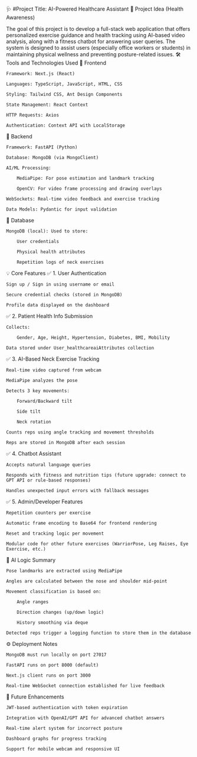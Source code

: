🩺 #Project Title: AI-Powered Healthcare Assistant
🎯 Project Idea (Health Awareness)

The goal of this project is to develop a full-stack web application that offers personalized exercise guidance and health tracking using AI-based video analysis, along with a fitness chatbot for answering user queries. The system is designed to assist users (especially office workers or students) in maintaining physical wellness and preventing posture-related issues.
🛠️ Tools and Technologies Used
🔹 Frontend

    Framework: Next.js (React)

    Languages: TypeScript, JavaScript, HTML, CSS

    Styling: Tailwind CSS, Ant Design Components

    State Management: React Context

    HTTP Requests: Axios

    Authentication: Context API with LocalStorage

🔹 Backend

    Framework: FastAPI (Python)

    Database: MongoDB (via MongoClient)

    AI/ML Processing:

        MediaPipe: For pose estimation and landmark tracking

        OpenCV: For video frame processing and drawing overlays

    WebSockets: Real-time video feedback and exercise tracking

    Data Models: Pydantic for input validation

🔹 Database

    MongoDB (local): Used to store:

        User credentials

        Physical health attributes

        Repetition logs of neck exercises

💡 Core Features
✅ 1. User Authentication

    Sign up / Sign in using username or email

    Secure credential checks (stored in MongoDB)

    Profile data displayed on the dashboard

✅ 2. Patient Health Info Submission

    Collects:

        Gender, Age, Height, Hypertension, Diabetes, BMI, Mobility

    Data stored under User_healthcareaiAttributes collection

✅ 3. AI-Based Neck Exercise Tracking

    Real-time video captured from webcam

    MediaPipe analyzes the pose

    Detects 3 key movements:

        Forward/Backward tilt

        Side tilt

        Neck rotation

    Counts reps using angle tracking and movement thresholds

    Reps are stored in MongoDB after each session

✅ 4. Chatbot Assistant

    Accepts natural language queries

    Responds with fitness and nutrition tips (future upgrade: connect to GPT API or rule-based responses)

    Handles unexpected input errors with fallback messages

✅ 5. Admin/Developer Features

    Repetition counters per exercise

    Automatic frame encoding to Base64 for frontend rendering

    Reset and tracking logic per movement

    Modular code for other future exercises (WarriorPose, Leg Raises, Eye Exercise, etc.)

🧠 AI Logic Summary

    Pose landmarks are extracted using MediaPipe

    Angles are calculated between the nose and shoulder mid-point

    Movement classification is based on:

        Angle ranges

        Direction changes (up/down logic)

        History smoothing via deque

    Detected reps trigger a logging function to store them in the database

⚙️ Deployment Notes

    MongoDB must run locally on port 27017

    FastAPI runs on port 8000 (default)

    Next.js client runs on port 3000

    Real-time WebSocket connection established for live feedback

🌱 Future Enhancements

    JWT-based authentication with token expiration

    Integration with OpenAI/GPT API for advanced chatbot answers

    Real-time alert system for incorrect posture

    Dashboard graphs for progress tracking

    Support for mobile webcam and responsive UI
